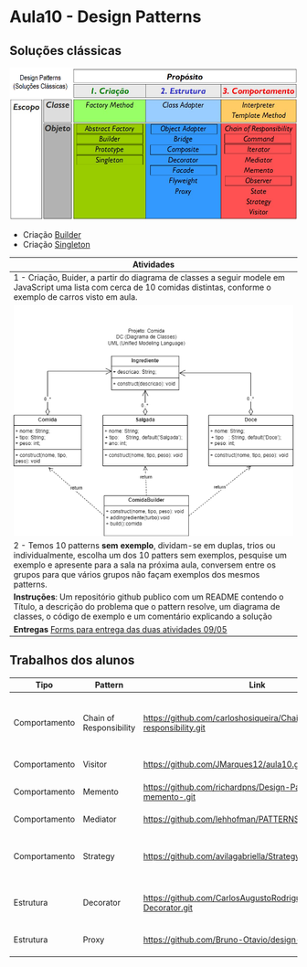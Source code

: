 # Aula10 - Design Patterns
## Soluções clássicas
![Quadro pattherns](../aula09/patterns.png)

- Criação [Builder](./patterns/criacao/builder/)
- Criação [Singleton](./patterns/criacao/singleton/)

|Atividades|
|-|
|1 - Criação, Buider, a partir do diagrama de classes a seguir modele em JavaScript uma lista com cerca de 10 comidas distintas, conforme o exemplo de carros visto em aula.|
|![Diagrama de Classes](./dc_builder_comida.png)|
|2 - Temos 10 patterns **sem exemplo**, dividam-se em duplas, trios ou individualmente, escolha um dos 10 patters sem exemplos, pesquise um exemplo e apresente para a sala na próxima aula, conversem entre os grupos para que vários grupos não façam exemplos dos mesmos patterns.|
|**Instruções**: Um repositório github publico com um README contendo o Título, a descrição do problema que o pattern resolve, um diagrama de classes, o código de exemplo e um comentário explicando a solução|
|**Entregas** [Forms para entrega das duas atividades 09/05](https://docs.google.com/forms/d/e/1FAIpQLScDWE2UpfXvqZdEO0Y13x9U5K3Nv7LF3B_eNTT5l3uKswWgog/viewform?usp=sf_link)|

## Trabalhos dos alunos
|Tipo|Pattern|Link|Autores|
|-|-|-|-|
|Comportamento|Chain of Responsibility|https://github.com/carloshosiqueira/Chain-of-responsibility.git|Carlos Henrique, Maria Fernanda e Otavio Bueno|
|Comportamento|Visitor|https://github.com/JMarques12/aula10.git|Jaqueline e João|
|Comportamento|Memento|https://github.com/richardpns/Design-Pattern-memento-.git|Richard, Otávio e Pedro|
|Comportamento|Mediator|https://github.com/lehhofman/PATTERNS-MEDIATOR.git|Carla e Letícia|
|Comportamento|Strategy|https://github.com/avilagabriella/Strategy.git|Gabriella avila, Ana Ortiz e Bryan Backham|
|Estrutura|Decorator|https://github.com/CarlosAugustoRodrigues/DesignPattern-Decorator.git|Carlos Augusto, Igor e Vinicius|
|Estrutura|Proxy|https://github.com/Bruno-Otavio/design-pattern-proxy.git|Alefe, Bruno e Guilherme|